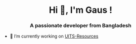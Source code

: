 <h1 align="center">Hi 👋, I'm Gaus !</h1>
<h3 align="center">A passionate developer from Bangladesh</h3>

- 🔭 I’m currently working on [UITS-Resources](https://uits-res.netlify.app/)
